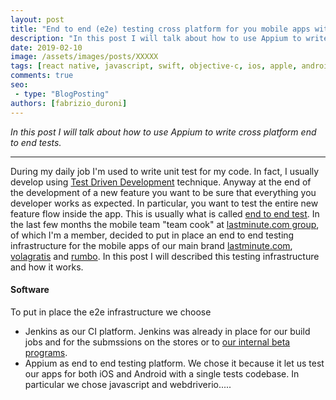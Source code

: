 ```yaml
---
layout: post
title: "End to end (e2e) testing cross platform for you mobile apps with Appium"
description: "In this post I will talk about how to use Appium to write cross platform end to end tests."
date: 2019-02-10
image: /assets/images/posts/XXXXX
tags: [react native, javascript, swift, objective-c, ios, apple, android, java, mobile application development]
comments: true
seo:
 - type: "BlogPosting"
authors: [fabrizio_duroni]
---
```


*In this post I will talk about how to use Appium to write cross platform end to end tests.*

---

During my daily job I'm used to write unit test for my code. In fact, I usually develop using [Test Driven Development]() technique. Anyway at the end of the development of a new feature you want to be sure that everything you developer works as expected. In particular, you want to test the entire new feature flow inside the app. This is usually what is called [end to end test]().
In the last few months the mobile team "team cook" at [lastminute.com group](), of which I'm a member, decided to put in place an end to end testing infrastructure for the mobile apps of our main brand [lastminute.com](), [volagratis]() and [rumbo](). In this post I will described this testing infrastructure and how it works.  
#### **Software**
To put in place the e2e infrastructure we choose

- Jenkins as our CI platform. Jenkins was already in place for our build jobs and for the submssions on the stores or to [our internal beta programs](https://www.fabrizioduroni.it/2018/07/05/distribution-enterprise-app-ios-beta.html).
- Appium as end to end testing platform. We chose it because it let us test our apps for both iOS and Android with a single tests codebase. In particular we chose javascript and webdriverio.....
